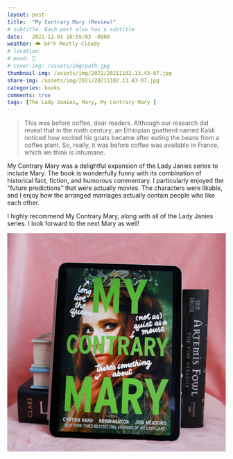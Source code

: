 ```yaml
---
layout: post
title:  "My Contrary Mary (Review)"
# subtitle: Each post also has a subtitle
date:   2021-11-01 10:55:03 -0800
weather: 🌥️ 64°F Mostly Cloudy
# location: 
# mood: 🥰
# cover-img: /assets/img/path.jpg
thumbnail-img: /assets/img/2021/20211102.13.43-07.jpg
share-img: /assets/img/2021/20211102.13.43-07.jpg
categories: books
comments: true
tags: [The Lady Janies, Mary, My Contrary Mary ]
---
```


>This was before coffee, dear readers. Although our research did reveal that in the ninth century, an Ethiopian goatherd named Kaldi noticed how excited his goats became after eating the beans from a coffee plant. So, really, it was before coffee was available in France, which we think is inhumane. 

My Contrary Mary was a delightful expansion of the Lady Janies series to include Mary. The book is wonderfully funny with its combination of historical fact, fiction, and humorous commentary. I particularly enjoyed the “future predictions” that were actually movies. The characters were likable, and I enjoy how the arranged marriages actually contain people who like each other.

I highly recommend My Contrary Mary, along with all of the Lady Janies series. I look forward to the next Mary as well!

![My Contrary Mary](/assets/img/2021/20211102.13.43-07.jpg)